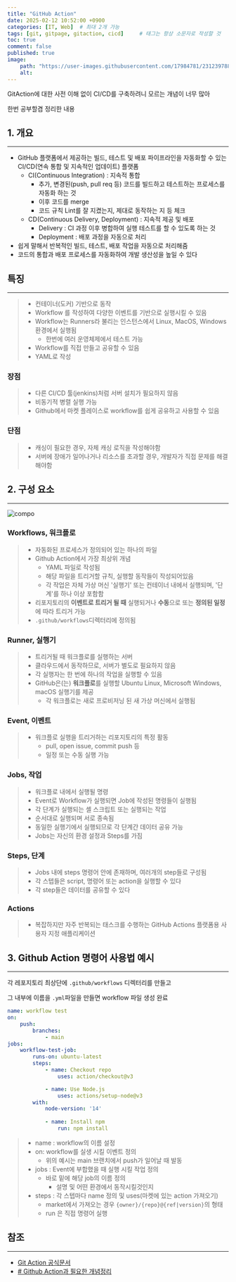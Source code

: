 ```yaml
---
title: "GitHub Action"
date: 2025-02-12 10:52:00 +0900
categories: [IT, Web]  # 최대 2개 가능
tags: [git, gitpage, gitaction, cicd]     # 태그는 항상 소문자로 작성할 것
toc: true
comment: false
published: true
image:
    path: "https://user-images.githubusercontent.com/17984781/231239788-419ee9b0-0211-40f9-9d0a-d192db6718bd.png"
    alt: 
---
```


GitAction에 대한 사전 이해 없이 CI/CD를 구축하려니 모르는 개념이 너무 많아

한번 공부할겸 정리한 내용

## 1. 개요
---

- GitHub 플랫폼에서 제공하는 빌드, 테스트 및 배포 파이프라인을 자동화할 수 있는 CI/CD(연속 통합 및 지속적인 업데이트) 플랫폼
	- CI(Continuous Integration) : 지속적 통합
		- 추가, 변경된(push, pull req 등) 코드를 빌드하고 테스트하는 프로세스를 자동화 하는 것
		- 이후 코드를 merge
		- 코드 규칙 Lint를 잘 지켰는지, 제대로 동작하는 지 등 체크
	- CD(Continuous Delivery,  Deployment) : 지속적 제공 및 배포
		- Delivery : CI 과정 이후 병합하여 실행 테스트를 할 수 있도록 하는 것
		- Deployment : 배포 과정을 자동으로 처리
- 쉽게 말해서 반복적인 빌드, 테스트, 배포 작업을 자동으로 처리해줌
- 코드의 통합과 배포 프로세스를 자동화하여 개발 생산성을 높일 수 있다

## 특징
---

>- 컨테이너(도커) 기반으로 동작
>- Workflow 를 작성하여 다양한 이벤트를 기반으로 실행시킬 수 있음
>- Workflow는 Runners라 불리는 인스턴스에서 Linux, MacOS, Windows 환경에서 실행됨
>	- 한번에 여러 운영체제에서 테스트 가능
>- Workflow를 직접 만들고 공유할 수 있음
>- YAML로 작성

### 장점
>- 다른 CI/CD 툴(jenkins)처럼 서버 설치가 필요하지 않음
>- 비동기적 병렬 실행 가능
>- Github에서 마켓 플레이스로 workflow를 쉽게 공유하고 사용할 수 있음

### 단점
>- 캐싱이 필요한 경우, 자체 캐싱 로직을 작성해야함
>- 서버에 장애가 일어나거나 리소스를 초과할 경우, 개발자가 직접 문제를 해결해야함

## 2. 구성 요소
---

![compo](https://docs.github.com/assets/cb-25535/mw-1440/images/help/actions/overview-actions-simple.webp)

### Workflows, 워크플로
>- 자동화된 프로세스가 정의되어 있는 하나의 파일
>- Github Action에서 가장 최상위 개념
>	- YAML 파일로 작성됨
>	- 해당 파일을 트리거할 규칙, 실행할 동작들이 작성되어있음
>	- 각 작업은 자체 가상 머신 '실행기' 또는 컨테이너 내에서 실행되며, '단계'를 하나 이상 포함함
>- 리포지토리의 **이벤트로 트리거 될 때** 실행되거나 **수동**으로 또는 **정의된 일정**에 따라 트리거 가능
>- `.github/workflows`디렉터리에 정의됨

### Runner, 실행기
>- 트리거될 때 워크플로를 실행하는 서버
>- 클라우드에서 동작하므로, 서버가 별도로 필요하지 않음
>- 각 실행자는 한 번에 하나의 작업을 실행할 수 있음
>- GitHub은(는) **워크플로**를 실행할 Ubuntu Linux, Microsoft Windows, macOS 실행기를 제공
>	- 각 워크플로는 새로 프로비저닝 된 새 가상 머신에서 실행됨

### Event, 이벤트
>- 워크플로 실행을 트리거하는 리포지토리의 특정 활동
>	- pull, open issue, commit push 등
>	- 일정 또는 수동 실행 가능

### Jobs, 작업
>- 워크플로 내에서 실행될 명령
>- Event로 Workflow가 실행되면 Job에 작성된 명령들이 실행됨
>- 각 단계가 실행되는 셸 스크립트 또는 실행되는 작업
>- 순서대로 실행되며 서로 종속됨
>- 동일한 실행기에서 실행되므로 각 단계간 데이터 공유 가능
>- Jobs는 자신의 환경 설정과 Steps를 가짐

### Steps, 단계
>- Jobs 내에 steps 명령어 안에 존재하며, 여러개의 step들로 구성됨
>- 각 스텝들은 script, 명령어 또는 action을 실행할 수 있다
>- 각 step들은 데이터를 공유할 수 있다

### Actions
>- 복잡하지만 자주 반복되는 태스크를 수행하는 GitHub Actions 플랫폼용 사용자 지정 애플리케이션

## 3. Github Action 명령어 사용법 예시
---

각 레포지토리 최상단에 `.github/workflows` 디렉터리를 만들고

그 내부에 이름을 `.yml`파일을 만들면 workflow 파일 생성 완료

```yml
name: workflow test
on:
	push:
		branches:
			- main
jobs:
	workflow-test-job:
		runs-on: ubuntu-latest
		steps:
			- name: Checkout repo
				uses: action/checkout@v3

			- name: Use Node.js
				uses: actions/setup-node@v3
		with:
			node-version: '14'
			
			- name: Install npm
				run: npm install
```
> - name : workflow의 이름 설정
> - on: workflow를 실생 시킬 이벤트 정의
> 	- 위의 예시는 main 브랜치에서 push가 일어날 때 발동
> - jobs : Event에 부합했을 때 실행 시킬 작업 정의
> 	- 바로 밑에 해당 job의 이름 정의
> 		- 설명 및 어떤 환경에서 동작시킬것인지
> - steps : 각 스텝마다 name 정의 및 uses(마켓에 있는 action 가져오기)
> 	- market에서 가져오는 경우 `{owner}/{repo}@{ref|version}`의 형태
> 	- run 은 직접 명령어 실행

## 참조
---

- [Git Action 공식문서](https://docs.github.com/ko/actions/about-github-actions/understanding-github-actions)
- [# Github Action과 필요한 개념정리](https://velog.io/@rokwon_k/Github-Action%EA%B3%BC-%ED%95%84%EC%9A%94%ED%95%9C-%EA%B0%9C%EB%85%90%EC%A0%95%EB%A6%AC)